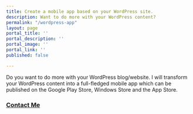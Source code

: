 ```yaml
---
title: Create a mobile app based on your WordPress site.
description: Want to do more with your WordPress content?
permalink: "/wordpress-app"
layout: page
portal_title: ''
portal_description: ''
portal_image: ''
portal_link: ''
published: false

---
```

Do you want to do more with your WordPress blog/website. I will transform your WordPress content into a full-fledged mobile app which can be published on the Google Play Store, Windows Store and the App Store.

### [**Contact Me**](/contact "Send me a message!")
